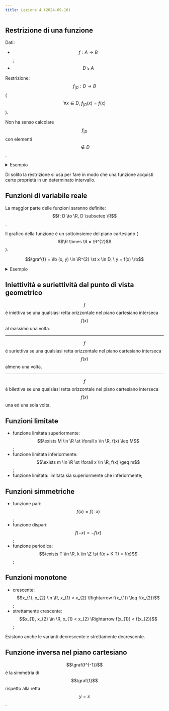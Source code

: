```yaml
---
title: Lezione 4 (2024-09-16)
---
```


## Restrizione di una funzione

Dati:

- $$f: A \to B$$;
- $$D \subsetneqq A$$

Restrizione: $$f_{\vert D}: D \to B$$
($$\forall x \in D, \ f_{\vert D}(x) = f(x)$$).

Non ha senso calcolare $$f_{\vert D}$$ con elementi $$\notin D$$.

<details>
<summary>Esempio</summary>

$$f: \R \to \R, \ f(x) = \lfloor x \rfloor$$: non è iniettiva.

$$D = N, \ f_{\vert D}: N \to \R, \ f(x) = \lfloor x \rfloor$$: è iniettiva.

</details>

Di solito la restrizione si usa per fare in modo che una funzione acquisti certe
proprietà in un determinato intervallo.

## Funzioni di variabile reale

La maggior parte delle funzioni saranno definite:
$$f: D \to \R, D \subseteq \R$$.

Il grafico della funzione è un sottoinsieme del piano cartesiano
($$\R \times \R = \R^{2}$$).

$$\graf{f} = \lb (x, y) \in \R^{2} \st x \in D, \ y = f(x) \rb$$

<details>
<summary>Esempio</summary>

$$f(x) = x$$:

- è iniettiva:
  $$\forall x_{1}, x_{2} \in \R, \ x_{1} \neq x_{2}, \ f(x_{1}) \neq f(x_{2})$$
  perché $$f(x_{1}) = x_{1}$$ e $$f(x_{2}) = x_{2}$$;
- è suriettiva: $$\forall y \in \R \exists x \in \R \st y = f(x)$$;
- è biiettiva: vedi sopra;
- inversa: $$f(x) = f^{-1}(y), \ x = x$$;
- $$\graf{f}$$: $$\lb (x, y) \in \R^{2} \st x \in \R, \ y = f(x) \rb$$,
  $$\lb (x, x) \in \R^{2} \st x \in \R \rb$$

</details>

## Iniettività e suriettività dal punto di vista geometrico

$$f$$ è iniettiva se una qualsiasi retta orizzontale nel piano cartesiano
interseca $$f(x)$$ al massimo una volta.

---

$$f$$ è suriettiva se una qualsiasi retta orizzontale nel piano cartesiano
interseca $$f(x)$$ almeno una volta.

---

$$f$$ è biiettiva se una qualsiasi retta orizzontale nel piano cartesiano
interseca $$f(x)$$ una ed una sola volta.

## Funzioni limitate

- funzione limitata superiormente:
  $$\exists M \in \R \st \forall x \in \R, f(x) \leq M$$;
- funzione limitata inferiormente:
  $$\exists m \in \R \st \forall x \in \R, f(x) \geq m$$;
- funzione limitata: limitata sia superiormente che inferiormente;

## Funzioni simmetriche

- funzione pari: $$f(x) = f(-x)$$;
- funzione dispari: $$f(-x) = -f(x)$$;
- funzione periodica: $$\exists T \in \R, k \in \Z \st f(x + K T) = f(x)$$;

## Funzioni monotone

- crescente:
  $$x_{1}, x_{2} \in \R, x_{1} < x_{2} \Rightarrow f(x_{1}) \leq f(x_{2})$$;
- strettamente crescente:
  $$x_{1}, x_{2} \in \R, x_{1} < x_{2} \Rightarrow f(x_{1}) < f(x_{2})$$;

Esistono anche le varianti decrescente e strettamente decrescente.

## Funzione inversa nel piano cartesiano

$$\graf{f^{-1}}$$ è la simmetria di $$\graf{f}$$ rispetto alla retta $$y = x$$.
